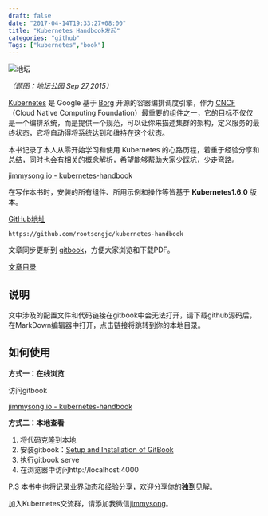 ```yaml
---
draft: false
date: "2017-04-14T19:33:27+08:00"
title: "Kubernetes Handbook发起"
categories: "github"
Tags: ["kubernetes","book"]
---
```


![地坛](https://res.cloudinary.com/jimmysong/image/upload/images/2015092726.jpg)

*（题图：地坛公园 Sep 27,2015）*

[Kubernetes](http://kubernetes.io/) 是 Google 基于 [Borg](https://research.google.com/pubs/pub43438.html) 开源的容器编排调度引擎，作为 [CNCF](http://cncf.io/)（Cloud Native Computing Foundation）最重要的组件之一，它的目标不仅仅是一个编排系统，而是提供一个规范，可以让你来描述集群的架构，定义服务的最终状态，它将自动得将系统达到和维持在这个状态。

本书记录了本人从零开始学习和使用 Kubernetes 的心路历程，着重于经验分享和总结，同时也会有相关的概念解析，希望能够帮助大家少踩坑，少走弯路。

[jimmysong.io - kubernetes-handbook](https://jimmysong.io/kubernetes-handbook/)

在写作本书时，安装的所有组件、所用示例和操作等皆基于 **Kubernetes1.6.0** 版本。

[GitHub地址](https://github.com/rootsongjc/kubernetes-handbook)

```http
https://github.com/rootsongjc/kubernetes-handbook
```

文章同步更新到 [gitbook](https://www.gitbook.com/book/rootsongjc/kubernetes-handbook/details)，方便大家浏览和下载PDF。

[文章目录](https://github.com/rootsongjc/kubernetes-handbook/blob/master/SUMMARY.md)

## 说明

文中涉及的配置文件和代码链接在gitbook中会无法打开，请下载github源码后，在MarkDown编辑器中打开，点击链接将跳转到你的本地目录。

## 如何使用

**方式一：在线浏览**

访问gitbook

[jimmysong.io - kubernetes-handbook](https://jimmysong.io/kubernetes-handbook/)

**方式二：本地查看**

1. 将代码克隆到本地
2. 安装gitbook：[Setup and Installation of GitBook](https://github.com/GitbookIO/gitbook/blob/master/docs/setup.md)
3. 执行gitbook serve
4. 在浏览器中访问http://localhost:4000

P.S 本书中也将记录业界动态和经验分享，欢迎分享你的**独到**见解。

加入Kubernetes交流群，请添加我微信[jimmysong](https://jimmysong.io/about)。

